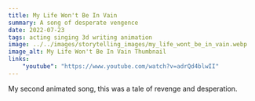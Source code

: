 ```yaml
---
title: My Life Won't Be In Vain
summary: A song of desperate vengence
date: 2022-07-23
tags: acting singing 3d writing animation
image: ../../images/storytelling_images/my_life_wont_be_in_vain.webp
image_alt: My Life Won't Be In Vain Thumbnail
links:
    "youtube": "https://www.youtube.com/watch?v=adrQd4blwII"
---
```


My second animated song, this was a tale of revenge and desperation.
